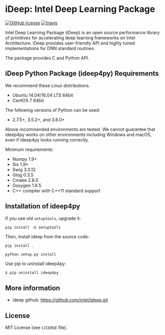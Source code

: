 # iDeep: Intel Deep Learning Package

[![GitHub license](https://img.shields.io/github/license/intel/ideep.svg)](https://github.com/intel/ideep)
[![travis](https://img.shields.io/travis/intel/ideep/ideep4py.svg)](https://travis-ci.org/intel/ideep)


Intel Deep Learning Package (iDeep) is an open source performance library of primitives for accelerating deep learning frameworks on Intel Architecture. iDeep provides user-friendly API and highly tuned implementations for DNN standard routines.

The package provides C and Python API.

## iDeep Python Package (ideep4py) Requirements

We recommend these Linux distributions.
- Ubuntu 14.04/16.04 LTS 64bit
- CentOS 7 64bit

The following versions of Python can be used:
- 2.7.5+, 3.5.2+, and 3.6.0+

Above recommended environments are tested. We cannot guarantee that ideep4py works on other environments including Windows and macOS, even if ideep4py looks running correctly.


Minimum requirements:
- Numpy 1.9+
- Six 1.9+
- Swig 3.0.12
- Glog 0.3.5
- Cmake 2.8.0
- Doxygen 1.8.5
- C++ compiler with C++11 standard support

## Installation of ideep4py

If you use old ``setuptools``, upgrade it:

```
pip install -U setuptools
```

Then, install ideep from the source code:
```
pip install .
```
```
python setup.py install
```

Use pip to uninstall ideep4py:

```sh
$ pip uninstall ideep4py
```

## More information
- ideep github: https://github.com/intel/ideep.git

## License
MIT License (see `LICENSE` file).
